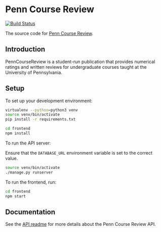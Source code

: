 # Penn Course Review

[![Build Status](https://travis-ci.org/pennlabs/pcr.svg?branch=master)](https://travis-ci.org/pennlabs/pcr)

The source code for [Penn Course Review](https://penncoursereview.com/).

## Introduction

PennCourseReview is a student-run publication that provides numerical ratings
and written reviews for undergraduate courses taught at the University of
Pennsylvania.

## Setup

To set up your development environment:

```bash
virtualenv --python=python3 venv
source venv/bin/activate
pip install -r requirements.txt

cd frontend
npm install
```

To run the API server:

Ensure that the `DATABASE_URL` environment variable is set to the correct value.

```bash
source venv/bin/activate
./manage.py runserver
```

To run the frontend, run:
```bash
cd frontend
npm start
```

## Documentation

See the [API readme](API-README.md) for more details about the Penn Course Review API.
